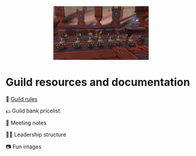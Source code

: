 <div align="center"> <img src="images/groupmount.png" alt="drawing" width="50%"/>  </div>

# Guild resources and documentation  

:page_with_curl: [Guild rules](/rules) 

:pound: Guild bank pricelist 

:closed_book: Meeting notes 

:guardsman: Leadership structure 

:camera: Fun images 
